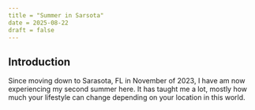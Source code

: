 ```yaml
---
title = "Summer in Sarsota"
date = 2025-08-22
draft = false
---
```


## Introduction

Since moving down to Sarasota, FL in November of 2023, I have am now experiencing my second summer here. It has taught me a lot, mostly how much your lifestyle can change depending on your location in this world.
